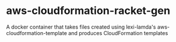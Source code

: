 # aws-cloudformation-racket-gen
A docker container that takes files created using lexi-lamda's aws-cloudformation-template and produces CloudFormation templates
